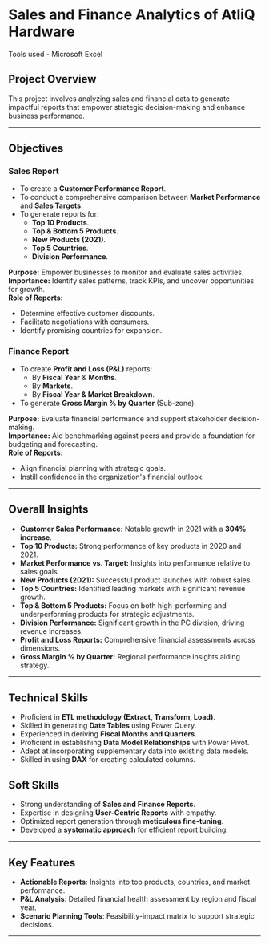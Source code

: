 # Sales and Finance Analytics of AtliQ Hardware
 Tools used -  Microsoft Excel
## Project Overview  
This project involves analyzing sales and financial data to generate impactful reports that empower strategic decision-making and enhance business performance.  

---

## Objectives  

### Sales Report  
- To create a **Customer Performance Report**. 
- To conduct a comprehensive comparison between **Market Performance** and **Sales Targets**.  
- To generate reports for:  
  - **Top 10 Products**.  
  - **Top & Bottom 5 Products**.  
  - **New Products (2021)**.  
  - **Top 5 Countries**.  
  - **Division Performance**.  

**Purpose:** Empower businesses to monitor and evaluate sales activities.  
**Importance:** Identify sales patterns, track KPIs, and uncover opportunities for growth.  
**Role of Reports:**  
- Determine effective customer discounts.  
- Facilitate negotiations with consumers.  
- Identify promising countries for expansion.  

### Finance Report  
- To create **Profit and Loss (P&L)** reports:  
  - By **Fiscal Year** & **Months**.  
  - By **Markets**.  
  - By **Fiscal Year & Market Breakdown**.  
- To generate **Gross Margin % by Quarter** (Sub-zone).  

**Purpose:** Evaluate financial performance and support stakeholder decision-making.  
**Importance:** Aid benchmarking against peers and provide a foundation for budgeting and forecasting.  
**Role of Reports:**  
- Align financial planning with strategic goals.  
- Instill confidence in the organization's financial outlook.  

---

## Overall Insights  
- **Customer Sales Performance:** Notable growth in 2021 with a **304% increase**.  
- **Top 10 Products:** Strong performance of key products in 2020 and 2021.  
- **Market Performance vs. Target:** Insights into performance relative to sales goals.  
- **New Products (2021):** Successful product launches with robust sales.  
- **Top 5 Countries:** Identified leading markets with significant revenue growth.  
- **Top & Bottom 5 Products:** Focus on both high-performing and underperforming products for strategic adjustments.  
- **Division Performance:** Significant growth in the PC division, driving revenue increases.  
- **Profit and Loss Reports:** Comprehensive financial assessments across dimensions.  
- **Gross Margin % by Quarter:** Regional performance insights aiding strategy.  

---

## Technical Skills  
- Proficient in **ETL methodology (Extract, Transform, Load)**.  
- Skilled in generating **Date Tables** using Power Query.  
- Experienced in deriving **Fiscal Months and Quarters**.  
- Proficient in establishing **Data Model Relationships** with Power Pivot.  
- Adept at incorporating supplementary data into existing data models.  
- Skilled in using **DAX** for creating calculated columns.  

## Soft Skills  
- Strong understanding of **Sales and Finance Reports**.  
- Expertise in designing **User-Centric Reports** with empathy.  
- Optimized report generation through **meticulous fine-tuning**.  
- Developed a **systematic approach** for efficient report building.  

---

## Key Features  
- **Actionable Reports**: Insights into top products, countries, and market performance.  
- **P&L Analysis**: Detailed financial health assessment by region and fiscal year.  
- **Scenario Planning Tools**: Feasibility-impact matrix to support strategic decisions.  

---
